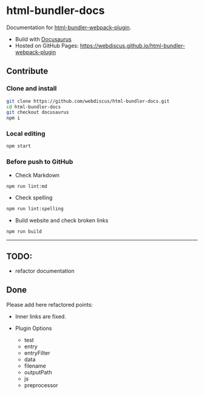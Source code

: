 # html-bundler-docs

Documentation for [html-bundler-webpack-plugin](https://github.com/webdiscus/html-bundler-webpack-plugin).

- Build with [Docusaurus](https://docusaurus.io)
- Hosted on GitHub Pages: https://webdiscus.github.io/html-bundler-webpack-plugin

## Contribute

### Clone and install

```bash
git clone https://github.com/webdiscus/html-bundler-docs.git
cd html-bundler-docs
git checkout docusaurus
npm i
```

### Local editing

```bash
npm start
```

### Before push to GitHub

- Check Markdown
```bash
npm run lint:md
```

- Check spelling
```bash
npm run lint:spelling
```

- Build website and check broken links
```bash
npm run build
```

---

## TODO:

- refactor documentation

## Done

Please add here refactored points:

- Inner links are fixed.

- Plugin Options
  - test
  - entry
  - entryFilter
  - data
  - filename
  - outputPath
  - js
  - preprocessor
